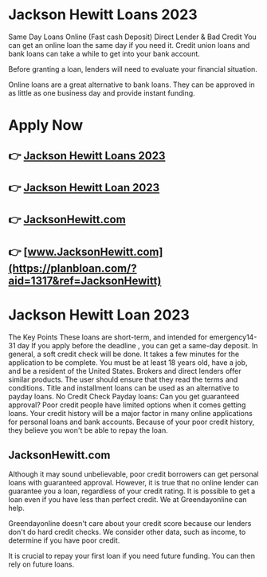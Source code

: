 # Jackson Hewitt Loans 2023

Same Day Loans Online (Fast cash Deposit) Direct Lender & Bad Credit
You can get an online loan the same day if you need it. Credit union loans and bank loans can take a while to get into your bank account.

Before granting a loan, lenders will need to evaluate your financial situation.

Online loans are a great alternative to bank loans. They can be approved in as little as one business day and provide instant funding.

# Apply Now

## 👉 [Jackson Hewitt Loans 2023](https://planbloan.com/?aid=1317&ref=JacksonHewitt)
## 👉 [Jackson Hewitt Loan 2023](https://planbloan.com/?aid=1317&ref=JacksonHewitt)
## 👉 [JacksonHewitt.com](https://planbloan.com/?aid=1317&ref=JacksonHewitt)
## 👉 [www.JacksonHewitt.com](https://planbloan.com/?aid=1317&ref=JacksonHewitt)

# Jackson Hewitt Loan 2023

The Key Points
These loans are short-term, and intended for emergency14-31 day
If you apply before the deadline , you can get a same-day deposit.
In general, a soft credit check will be done.
It takes a few minutes for the application to be complete.
You must be at least 18 years old, have a job, and be a resident of the United States.
Brokers and direct lenders offer similar products. The user should ensure that they read the terms and conditions.
Title and installment loans can be used as an alternative to payday loans.
No Credit Check Payday loans: Can you get guaranteed approval?
Poor credit people have limited options when it comes getting loans. Your credit history will be a major factor in many online applications for personal loans and bank accounts. Because of your poor credit history, they believe you won't be able to repay the loan.

## JacksonHewitt.com

Although it may sound unbelievable, poor credit borrowers can get personal loans with guaranteed approval. However, it is true that no online lender can guarantee you a loan, regardless of your credit rating. It is possible to get a loan even if you have less than perfect credit. We at Greendayonline can help.

Greendayonline doesn't care about your credit score because our lenders don't do hard credit checks. We consider other data, such as income, to determine if you have poor credit.

It is crucial to repay your first loan if you need future funding. You can then rely on future loans.
